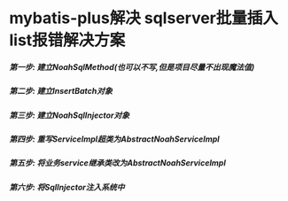 # mybatis-plus解决 sqlserver批量插入list报错解决方案

##### 第一步: 建立NoahSqlMethod(也可以不写,但是项目尽量不出现魔法值)
##### 第二步: 建立InsertBatch对象
##### 第三步: 建立NoahSqlInjector对象
##### 第四步: 重写ServiceImpl超类为AbstractNoahServiceImpl
##### 第五步: 将业务service继承类改为AbstractNoahServiceImpl
##### 第六步: 将SqlInjector注入系统中

